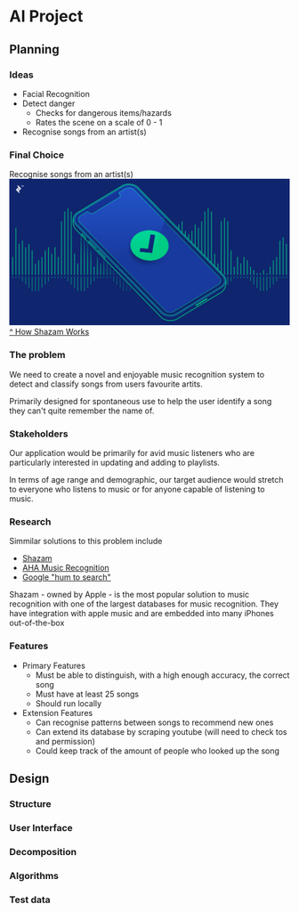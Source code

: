 # AI Project

## Planning

### Ideas
- Facial Recognition
- Detect danger
    - Checks for dangerous items/hazards
    - Rates the scene on a scale of 0 - 1
- Recognise songs from an artist(s)

### Final Choice 
Recognise songs from an artist(s)
![Default Display Image](assets/MusicRecognition.png)
[^ How Shazam Works](https://bs-uploads.toptal.io/blackfish-uploads/components/blog_post_page/4086035/cover_image/regular_1708x683/cover-0220-HowShazamWork-Waldek_img-ecb571a5e6643bc9b33aed536d2f6c0e.png)

### The problem
We need to create a novel and enjoyable music recognition system to detect and classify songs from users favourite artits. 

Primarily designed for spontaneous use to help the user identify a song they can't quite remember the name of.

### Stakeholders
Our application would be primarily for avid music listeners who are particularly interested in updating and adding to playlists.

In terms of age range and demographic, our target audience would stretch to everyone who listens to music or for anyone capable of listening to music.

### Research
Simmilar solutions to this problem include
- [Shazam](https://www.shazam.com/)
- [AHA Music Recognition](https://www.aha-music.com/identify-songs-music-recognition-online)
- [Google "hum to search"](https://blog.google/products/search/hum-to-search/)

Shazam - owned by Apple - is the most popular solution to music recognition with one of the largest databases for music recognition. They have integration with apple music and are embedded into many iPhones out-of-the-box

### Features
- Primary Features
    - Must be able to distinguish, with a high enough accuracy, the correct song
    - Must have at least 25 songs 
    - Should run locally
- Extension Features
    - Can recognise patterns between songs to recommend new ones
    - Can extend its database by scraping youtube (will need to check tos and permission)
    - Could keep track of the amount of people who looked up the song

## Design



### Structure

### User Interface

### Decomposition

### Algorithms

### Test data